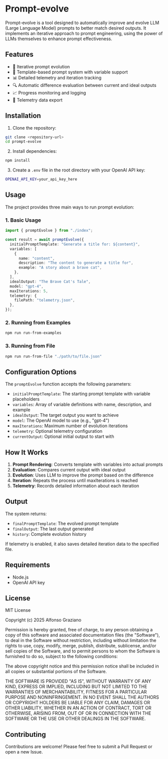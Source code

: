 # Prompt-evolve

Prompt-evolve is a tool designed to automatically improve and evolve LLM (Large Language Model) prompts to better match desired outputs. It implements an iterative approach to prompt engineering, using the power of LLMs themselves to enhance prompt effectiveness.

## Features

- 🔄 Iterative prompt evolution
- 📝 Template-based prompt system with variable support
- 📊 Detailed telemetry and iteration tracking
- 🔍 Automatic difference evaluation between current and ideal outputs
- 📈 Progress monitoring and logging
- 💾 Telemetry data export

## Installation

1. Clone the repository:

```bash
git clone <repository-url>
cd prompt-evolve
```

2. Install dependencies:

```bash
npm install
```

3. Create a `.env` file in the root directory with your OpenAI API key:

```bash
OPENAI_API_KEY=your_api_key_here
```

## Usage

The project provides three main ways to run prompt evolution:

### 1. Basic Usage

```typescript
import { promptEvolve } from "./index";

const result = await promptEvolve({
  initialPromptTemplate: "Generate a title for: ${content}",
  variables: [
    {
      name: "content",
      description: "The content to generate a title for",
      example: "A story about a brave cat",
    },
  ],
  idealOutput: "The Brave Cat's Tale",
  model: "gpt-4",
  maxIterations: 5,
  telemetry: {
    filePath: "telemetry.json",
  },
});
```

### 2. Running from Examples

```bash
npm run run-from-examples
```

### 3. Running from File

```bash
npm run run-from-file "./path/to/file.json"
```

## Configuration Options

The `promptEvolve` function accepts the following parameters:

- `initialPromptTemplate`: The starting prompt template with variable placeholders
- `variables`: Array of variable definitions with name, description, and example
- `idealOutput`: The target output you want to achieve
- `model`: The OpenAI model to use (e.g., "gpt-4")
- `maxIterations`: Maximum number of evolution iterations
- `telemetry`: Optional telemetry configuration
- `currentOutput`: Optional initial output to start with

## How It Works

1. **Prompt Rendering**: Converts template with variables into actual prompts
2. **Evaluation**: Compares current output with ideal output
3. **Evolution**: Uses LLM to improve the prompt based on the difference
4. **Iteration**: Repeats the process until maxIterations is reached
5. **Telemetry**: Records detailed information about each iteration

## Output

The system returns:

- `finalPromptTemplate`: The evolved prompt template
- `finalOutput`: The last output generated
- `history`: Complete evolution history

If telemetry is enabled, it also saves detailed iteration data to the specified file.

## Requirements

- Node.js
- OpenAI API key

## License

MIT License

Copyright (c) 2025 Alfonso Graziano

Permission is hereby granted, free of charge, to any person obtaining a copy
of this software and associated documentation files (the "Software"), to deal
in the Software without restriction, including without limitation the rights
to use, copy, modify, merge, publish, distribute, sublicense, and/or sell
copies of the Software, and to permit persons to whom the Software is
furnished to do so, subject to the following conditions:

The above copyright notice and this permission notice shall be included in
all copies or substantial portions of the Software.

THE SOFTWARE IS PROVIDED "AS IS", WITHOUT WARRANTY OF ANY KIND, EXPRESS OR
IMPLIED, INCLUDING BUT NOT LIMITED TO THE WARRANTIES OF MERCHANTABILITY,
FITNESS FOR A PARTICULAR PURPOSE AND NONINFRINGEMENT. IN NO EVENT SHALL THE
AUTHORS OR COPYRIGHT HOLDERS BE LIABLE FOR ANY CLAIM, DAMAGES OR OTHER
LIABILITY, WHETHER IN AN ACTION OF CONTRACT, TORT OR OTHERWISE, ARISING FROM,
OUT OF OR IN CONNECTION WITH THE SOFTWARE OR THE USE OR OTHER DEALINGS IN
THE SOFTWARE.

## Contributing

Contributions are welcome! Please feel free to submit a Pull Request or open a new Issue.
